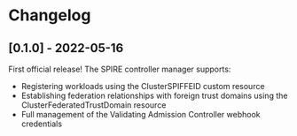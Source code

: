 # Changelog

## [0.1.0] - 2022-05-16

First official release! The SPIRE controller manager supports:
- Registering workloads using the ClusterSPIFFEID custom resource
- Establishing federation relationships with foreign trust domains using the ClusterFederatedTrustDomain resource
- Full management of the Validating Admission Controller webhook credentials
